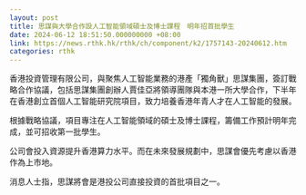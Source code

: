 ```yaml
---
layout: post
title: 思謀與大學合作設人工智能領域碩士及博士課程　明年招首批學生
date: 2024-06-12 18:51:50.000000000 +08:00
link: https://news.rthk.hk/rthk/ch/component/k2/1757143-20240612.htm
categories: rthk
---
```


香港投資管理有限公司，與聚焦人工智能業務的港產「獨角獸」思謀集團，簽訂戰略合作協議，包括思謀集團創辦人賈佳亞將領導團隊與本港一所大學合作，下半年在香港創立首個人工智能研究院項目，致力培養香港年青人才在人工智能的發展。

根據戰略協議，項目專注在人工智能領域的碩士及博士課程，籌備工作預計明年完成，並可招收第一批學生。

公司會投入資源提升香港算力水平。而在未來發展規劃中，思謀會優先考慮以香港作為上市地。

消息人士指，思謀將會是港投公司直接投資的首批項目之一。
